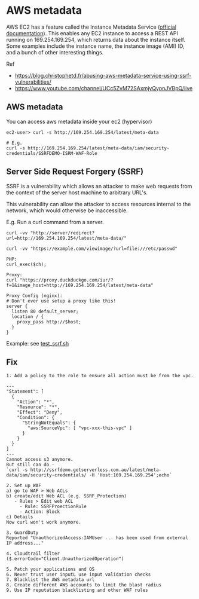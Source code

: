 # AWS metadata

AWS EC2 has a feature called the Instance Metadata Service ([official documentation](
https://docs.aws.amazon.com/AWSEC2/latest/UserGuide/ec2-instance-metadata.html)). 
This enables any EC2 instance to access a REST API running on 169.254.169.254, which returns data about the
instance itself. Some examples include the instance name, the instance image (AMI) ID, and a bunch of other
interesting things.

Ref
- https://blog.christophetd.fr/abusing-aws-metadata-service-using-ssrf-vulnerabilities/
- https://www.youtube.com/channel/UCc5ZvM72SAxmjyQypnJVBpQ/live

## AWS metadata

You can access aws metadata inside your ec2 (hypervisor)

```
ec2-user> curl -s http://169.254.169.254/latest/meta-data

# E.g.
curl -s http://169.254.169.254/latest/meta-data/iam/security-credentials/SSRFDEMO-ISRM-WAF-Role
```

## Server Side Request Forgery (SSRF)

SSRF is a vulnerability which allows an attacker to make web requests from the context of the server
 host machine to arbitrary URL's.

This vulnerability can allow the attacker to access resources internal to the network, which would otherwise
be inaccessible.

E.g. Run a curl command from a server.

```
curl -vv "http://server/redirect?url=http://169.254.169.254/latest/meta-data/"

curl -vv "https://example.com/viewimage/?url=file:///etc/passwd"

PHP:
curl_exec($ch);

Proxy:
curl "https://proxy.duckduckgo.com/iur/?f=1&image_host=http://169.254.169.254/latest/meta-data"

Proxy Config (nginx):
# Don't ever use setup a proxy like this!
server {
  listen 80 default_server;
  location / {
    proxy_pass http://$host;
  }
}
```

Example: see [test_ssrf.sh](test_ssrf.sh)


## Fix

```
1. Add a policy to the role to ensure all action must be from the vpc.

---
"Statement": [
  {
    "Action": "*",
    "Resource": "*",
    "Effect": "Deny",
    "Condition": {
      "StringNotEquals": {
        "aws:SourceVpc": [ "vpc-xxx-this-vpc" ]
      }
    }
  }
]
---
Cannot access s3 anymore.
But still can do - 
`curl -s http://ssrfdemo.getserverless.com.au/latest/meta-data/iam/security-credentials/ -H 'Host:169.254.169.254';echo`

2. Set up WAF
a) go to WAF > Web ACLs
b) create/edit Web ACL (e.g. SSRF_Protection)
   - Rules > Edit web ACL
     - Rule: SSRFProectionRule
     - Action: Block
c) Details
Now curl won't work anymore.

3. GuardDuty
Reported "UnauthorizedAccess:IAMUser ... has been used from external IP address..."

4. Cloudtrail filter
($.errorCode="Client.UnauthorizedOperation")

5. Patch your applications and OS
6. Never trust user inputL use input validation checks
7. Blacklist the AWS metadata url
8. Create different AWS accounts to limit the blast radius
9. Use IP reputation blacklisting and other WAF rules
```
